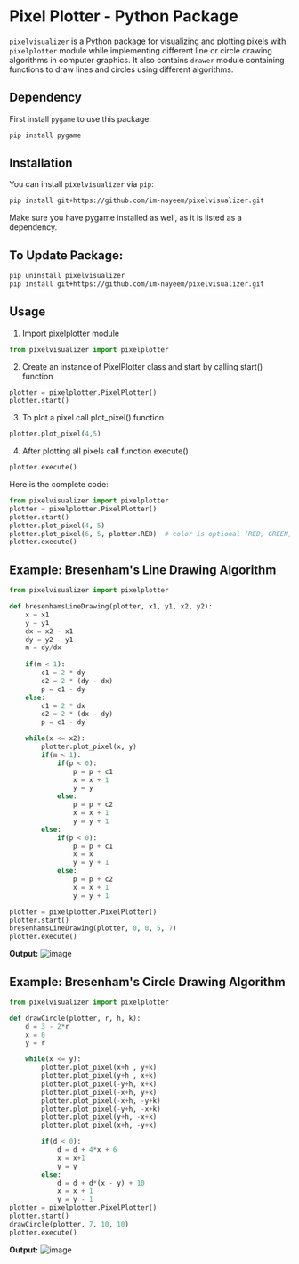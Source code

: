 # Pixel Plotter - Python Package

`pixelvisualizer` is a Python package for visualizing and plotting pixels with `pixelplotter` module while implementing different line or circle drawing algorithms in computer graphics. It also contains `drawer` module containing functions to draw lines and circles using different algorithms.

## Dependency
First install `pygame` to use this package:
```bash
pip install pygame
```

## Installation
You can install `pixelvisualizer` via `pip`:

```bash
pip install git+https://github.com/im-nayeem/pixelvisualizer.git
```
Make sure you have pygame installed as well, as it is listed as a dependency.

## To Update Package:
```bash
pip uninstall pixelvisualizer
pip install git+https://github.com/im-nayeem/pixelvisualizer.git
```

## Usage
1. Import pixelplotter module
```python
from pixelvisualizer import pixelplotter
```

2. Create an instance of PixelPlotter class and start by calling start() function
```python
plotter = pixelplotter.PixelPlotter()
plotter.start()
```

3. To plot a pixel call plot_pixel() function
```python
plotter.plot_pixel(4,5)
```

4. After plotting all pixels call function execute()
```python
plotter.execute()
```
Here is the complete code:
```python
from pixelvisualizer import pixelplotter
plotter = pixelplotter.PixelPlotter()
plotter.start()
plotter.plot_pixel(4, 5)
plotter.plot_pixel(6, 5, plotter.RED)  # color is optional (RED, GREEN, BLUE and BLACK color can be used)
plotter.execute()
```

## Example: Bresenham's Line Drawing Algorithm
```python
from pixelvisualizer import pixelplotter

def bresenhamsLineDrawing(plotter, x1, y1, x2, y2):
    x = x1
    y = y1
    dx = x2 - x1
    dy = y2 - y1
    m = dy/dx
    
    if(m < 1):
        c1 = 2 * dy
        c2 = 2 * (dy - dx)
        p = c1 - dy
    else:
        c1 = 2 * dx
        c2 = 2 * (dx - dy)
        p = c1 - dy

    while(x <= x2):
        plotter.plot_pixel(x, y)
        if(m < 1):
            if(p < 0):
                p = p + c1
                x = x + 1
                y = y
            else:
                p = p + c2
                x = x + 1
                y = y + 1
        else:
            if(p < 0):
                p = p + c1
                x = x 
                y = y + 1
            else:
                p = p + c2
                x = x + 1
                y = y + 1

plotter = pixelplotter.PixelPlotter()
plotter.start()
bresenhamsLineDrawing(plotter, 0, 0, 5, 7)
plotter.execute()
```
**Output:**
![image](https://github.com/im-nayeem/pixelvisualizer/assets/77660934/b927c8d2-7a5d-4a76-820b-50b8099159a1)
## Example: Bresenham's Circle Drawing Algorithm
```python
from pixelvisualizer import pixelplotter

def drawCircle(plotter, r, h, k):
    d = 3 - 2*r
    x = 0
    y = r

    while(x <= y):
        plotter.plot_pixel(x+h , y+k)
        plotter.plot_pixel(y+h , x+k)
        plotter.plot_pixel(-y+h, x+k)
        plotter.plot_pixel(-x+h, y+k)
        plotter.plot_pixel(-x+h, -y+k)
        plotter.plot_pixel(-y+h, -x+k)
        plotter.plot_pixel(y+h, -x+k)
        plotter.plot_pixel(x+h, -y+k)

        if(d < 0):
            d = d + 4*x + 6
            x = x+1
            y = y
        else:
            d = d + d*(x - y) + 10
            x = x + 1
            y = y - 1
plotter = pixelplotter.PixelPlotter()
plotter.start()
drawCircle(plotter, 7, 10, 10)
plotter.execute()
```
**Output:**
![image](https://github.com/im-nayeem/pixelvisualizer/assets/77660934/aaba1732-e077-47ac-a1cd-685763acdd1f)

